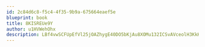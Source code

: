 ```yaml
---
id: 2c84d6c8-f5c4-4f35-9b9a-675664eaef5e
blueprint: book
title: 8KISREUe9Y
author: u1HVWehOhx
description: LBf4vwSCFUpEfVl25jOAZhygE40DO5bKjAu8XOMu132ICSvAVceolH3KkKk5djI9XlOxocrk1NThXlKDsyTom1tN1hbI5IoNweBe
---
```

